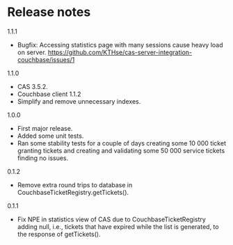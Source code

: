 Release notes
=============

1.1.1
* Bugfix: Accessing statistics page with many sessions cause heavy
  load on server.
  https://github.com/KTHse/cas-server-integration-couchbase/issues/1

1.1.0

* CAS 3.5.2.
* Couchbase client 1.1.2
* Simplify and remove unnecessary indexes.

1.0.0

* First major release.
* Added some unit tests.
* Ran some stability tests for a couple of days creating some
  10 000 ticket granting tickets and creating and validating
  some 50 000 service tickets finding no issues.  

0.1.2

* Remove extra round trips to database in CouchbaseTicketRegistry.getTickets().

0.1.1

* Fix NPE in statistics view of CAS due to CouchbaseTicketRegistry adding
  null, i.e., tickets that have expired while the list is generated, to
  the response of getTickets().
